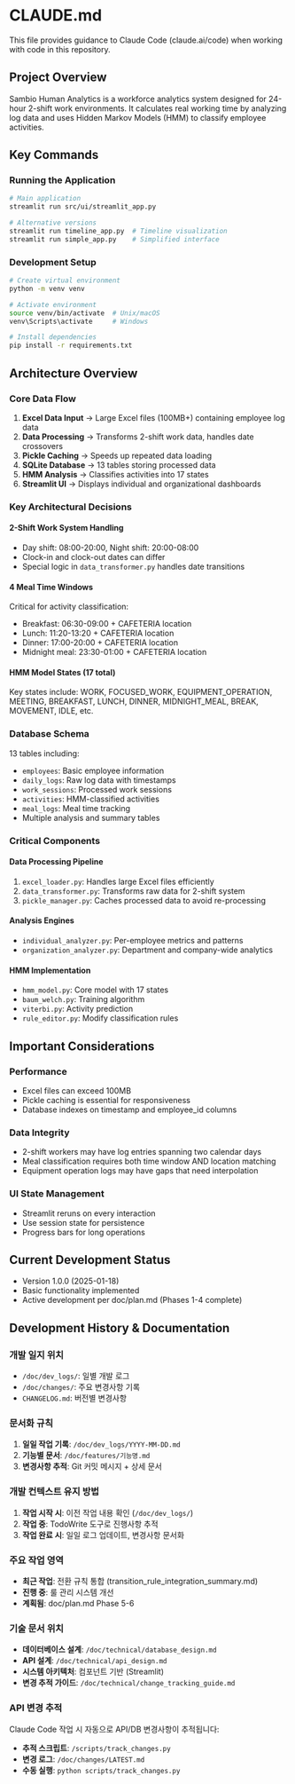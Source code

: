 # CLAUDE.md

This file provides guidance to Claude Code (claude.ai/code) when working with code in this repository.

## Project Overview

Sambio Human Analytics is a workforce analytics system designed for 24-hour 2-shift work environments. It calculates real working time by analyzing log data and uses Hidden Markov Models (HMM) to classify employee activities.

## Key Commands

### Running the Application
```bash
# Main application
streamlit run src/ui/streamlit_app.py

# Alternative versions
streamlit run timeline_app.py  # Timeline visualization
streamlit run simple_app.py    # Simplified interface
```

### Development Setup
```bash
# Create virtual environment
python -m venv venv

# Activate environment
source venv/bin/activate  # Unix/macOS
venv\Scripts\activate     # Windows

# Install dependencies
pip install -r requirements.txt
```

## Architecture Overview

### Core Data Flow
1. **Excel Data Input** → Large Excel files (100MB+) containing employee log data
2. **Data Processing** → Transforms 2-shift work data, handles date crossovers
3. **Pickle Caching** → Speeds up repeated data loading
4. **SQLite Database** → 13 tables storing processed data
5. **HMM Analysis** → Classifies activities into 17 states
6. **Streamlit UI** → Displays individual and organizational dashboards

### Key Architectural Decisions

#### 2-Shift Work System Handling
- Day shift: 08:00-20:00, Night shift: 20:00-08:00
- Clock-in and clock-out dates can differ
- Special logic in `data_transformer.py` handles date transitions

#### 4 Meal Time Windows
Critical for activity classification:
- Breakfast: 06:30-09:00 + CAFETERIA location
- Lunch: 11:20-13:20 + CAFETERIA location  
- Dinner: 17:00-20:00 + CAFETERIA location
- Midnight meal: 23:30-01:00 + CAFETERIA location

#### HMM Model States (17 total)
Key states include: WORK, FOCUSED_WORK, EQUIPMENT_OPERATION, MEETING, BREAKFAST, LUNCH, DINNER, MIDNIGHT_MEAL, BREAK, MOVEMENT, IDLE, etc.

### Database Schema
13 tables including:
- `employees`: Basic employee information
- `daily_logs`: Raw log data with timestamps
- `work_sessions`: Processed work sessions
- `activities`: HMM-classified activities
- `meal_logs`: Meal time tracking
- Multiple analysis and summary tables

### Critical Components

#### Data Processing Pipeline
1. `excel_loader.py`: Handles large Excel files efficiently
2. `data_transformer.py`: Transforms raw data for 2-shift system
3. `pickle_manager.py`: Caches processed data to avoid re-processing

#### Analysis Engines
- `individual_analyzer.py`: Per-employee metrics and patterns
- `organization_analyzer.py`: Department and company-wide analytics

#### HMM Implementation
- `hmm_model.py`: Core model with 17 states
- `baum_welch.py`: Training algorithm
- `viterbi.py`: Activity prediction
- `rule_editor.py`: Modify classification rules

## Important Considerations

### Performance
- Excel files can exceed 100MB
- Pickle caching is essential for responsiveness
- Database indexes on timestamp and employee_id columns

### Data Integrity
- 2-shift workers may have log entries spanning two calendar days
- Meal classification requires both time window AND location matching
- Equipment operation logs may have gaps that need interpolation

### UI State Management
- Streamlit reruns on every interaction
- Use session state for persistence
- Progress bars for long operations

## Current Development Status
- Version 1.0.0 (2025-01-18)
- Basic functionality implemented
- Active development per doc/plan.md (Phases 1-4 complete)

## Development History & Documentation

### 개발 일지 위치
- `/doc/dev_logs/`: 일별 개발 로그
- `/doc/changes/`: 주요 변경사항 기록
- `CHANGELOG.md`: 버전별 변경사항

### 문서화 규칙
1. **일일 작업 기록**: `/doc/dev_logs/YYYY-MM-DD.md`
2. **기능별 문서**: `/doc/features/기능명.md`
3. **변경사항 추적**: Git 커밋 메시지 + 상세 문서

### 개발 컨텍스트 유지 방법
1. **작업 시작 시**: 이전 작업 내용 확인 (`/doc/dev_logs/`)
2. **작업 중**: TodoWrite 도구로 진행사항 추적
3. **작업 완료 시**: 일일 로그 업데이트, 변경사항 문서화

### 주요 작업 영역
- **최근 작업**: 전환 규칙 통합 (transition_rule_integration_summary.md)
- **진행 중**: 룰 관리 시스템 개선
- **계획됨**: doc/plan.md Phase 5-6

### 기술 문서 위치
- **데이터베이스 설계**: `/doc/technical/database_design.md`
- **API 설계**: `/doc/technical/api_design.md`
- **시스템 아키텍처**: 컴포넌트 기반 (Streamlit)
- **변경 추적 가이드**: `/doc/technical/change_tracking_guide.md`

### API 변경 추적
Claude Code 작업 시 자동으로 API/DB 변경사항이 추적됩니다:
- **추적 스크립트**: `/scripts/track_changes.py`
- **변경 로그**: `/doc/changes/LATEST.md`
- **수동 실행**: `python scripts/track_changes.py`